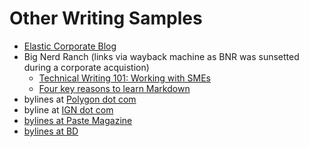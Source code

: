 # Other Writing Samples 
- [Elastic Corporate Blog](https://www.elastic.co/blog/log4j2-vulnerability-what-to-know-security-vulnerability-learn-more-elastic-support)
- Big Nerd Ranch (links via wayback machine as BNR was sunsetted during a corporate acquistion)
  - [Technical Writing 101: Working with SMEs](https://web.archive.org/web/20230419013030/https://bignerdranch.com/blog/technical-writing-101-working-with-smes/)
  - [Four key reasons to learn Markdown](https://web.archive.org/web/20230926123819/https://bignerdranch.com/blog/four-key-reasons-to-learn-markdown/)
- bylines at [Polygon dot com](https://www.polygon.com/authors/cole-henry)
- byline at [IGN dot com](https://www.ign.com/articles/2018/12/28/batmans-psyche-is-perfectly-mirrored-in-the-gotham-of-arkham-knight)
- [bylines at Paste Magazine](https://www.pastemagazine.com/search?q=cole+henry)
- [bylines at BD](https://bloody-disgusting.com/author/cole-henry/)
